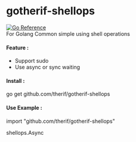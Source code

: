 # gotherif-shellops
[![Go Reference](https://pkg.go.dev/badge/github.com/therif/gotherif-shellops.svg)](https://pkg.go.dev/github.com/therif/gotherif-shellops)  
For Golang Common simple using shell operations


#### Feature :
- Support sudo
- Use async or sync waiting


#### Install :
go get github.com/therif/gotherif-shellops

#### Use Example :
import "github.com/therif/gotherif-shellops"

shellops.Async
